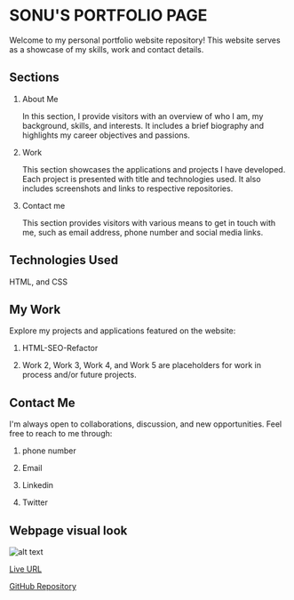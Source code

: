 # SONU'S PORTFOLIO PAGE

Welcome to my personal portfolio website repository! This website serves as a showcase of my skills, work and contact details.

## Sections

1. About Me

    In this section, I provide visitors with an overview of who I am, my background, skills, and interests. It includes a brief biography and highlights my career objectives and passions.

2. Work

    This section showcases the applications and projects I have developed. Each project is presented with title and technologies used. It also includes screenshots and links to respective repositories.

3. Contact me

    This section provides visitors with various means to get in touch with me, such as email address, phone number and social media links.

## Technologies Used

 HTML, and CSS


## My Work

Explore my projects and applications featured on the website:

1. HTML-SEO-Refactor

2. Work 2, Work 3, Work 4, and Work 5 are placeholders for work in process and/or future projects.


## Contact Me

I'm always open to collaborations, discussion, and new opportunities. Feel free to reach to me through:

1. phone number

2. Email

3. Linkedin

4. Twitter


## Webpage visual look

![alt text](assets/images/page-screenshot.png)


[Live URL](https://sonusubedi-01.github.io/portfolio-page/)

[GitHub Repository](https://github.com/sonusubedi-01/portfolio-page)